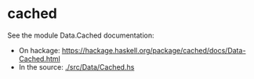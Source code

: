 # cached

See the module Data.Cached documentation:
- On hackage: <https://hackage.haskell.org/package/cached/docs/Data-Cached.html>
- In the source: [./src/Data/Cached.hs](./src/Data/Cached.hs)
